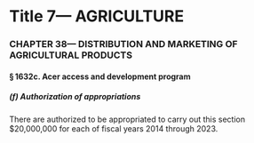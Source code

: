 
# Title 7— AGRICULTURE
### CHAPTER 38— DISTRIBUTION AND MARKETING OF AGRICULTURAL PRODUCTS
#### § 1632c. Acer access and development program
##### (f) Authorization of appropriations

There are authorized to be appropriated to carry out this section $20,000,000 for each of fiscal years 2014 through 2023.
